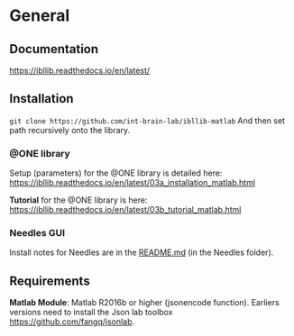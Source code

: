 
# General
## Documentation
https://ibllib.readthedocs.io/en/latest/

## Installation
`git clone https://github.com/int-brain-lab/ibllib-matlab`
And then set path recursively onto the library.

### @ONE library
Setup (parameters) for the @ONE library is detailed here:
https://ibllib.readthedocs.io/en/latest/03a_installation_matlab.html

**Tutorial** for the @ONE library is here:
https://ibllib.readthedocs.io/en/latest/03b_tutorial_matlab.html

### Needles GUI
Install notes for Needles are  in the [README.md](needles/README.md) (in the Needles folder).

## Requirements
**Matlab Module**: Matlab R2016b or higher (jsonencode function).
Earliers versions need to install the Json lab toolbox https://github.com/fangq/jsonlab.
